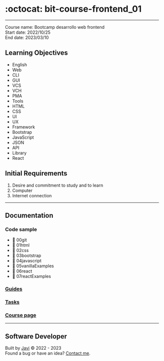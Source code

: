 # :octocat: bit-course-frontend_01
---
Course name: Bootcamp desarrollo web frontend  
Start date: 2022/10/25  
End date: 2023/03/10
## Learning Objectives
- English
- Web
- CLI
- GUI
- VCS
- VCH
- PMA
- Tools
- HTML
- CSS
- UI
- UX
- Framework
- Bootstrap
- JavaScript
- JSON
- API
- Library
- React
## Initial Requirements
1. Desire and commitment to study and to learn
2. Computer
3. Internet connection
---
## Documentation
### Code sample
- :open_file_folder: 00git
- :open_file_folder: 01html
- :open_file_folder: 02css
- :open_file_folder: 03bootstrap
- :open_file_folder: 04javascript
- :open_file_folder: 05vanillaExamples
- :open_file_folder: 06react
- :open_file_folder: 07reactExamples
### [Guides](./guides/guides.md)
### [Tasks](./tasks/tasks.md)
### [Course page](https://javierandresgp.github.io/bit-course-frontend_01/)
---
## Software Developer
Built by [Javi](https://javierandres.dev) :copyright: 2022 - 2023  
Found a bug or have an idea? [Contact me](https://javierandres.dev).

